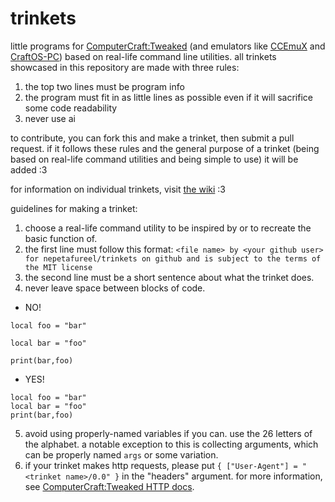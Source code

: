 # trinkets
little programs for [ComputerCraft:Tweaked](https://computercraft.cc/) (and emulators like [CCEmuX](https://emux.cc/) and [CraftOS-PC](https://www.craftos-pc.cc/)) based on real-life command line utilities. all trinkets showcased in this repository are made with three rules:

1. the top two lines must be program info
2. the program must fit in as little lines as possible even if it will sacrifice some code readability
3. never use ai

to contribute, you can fork this and make a trinket, then submit a pull request. if it follows these rules and the general purpose of a trinket (being based on real-life command utilities and being simple to use) it will be added :3

for information on individual trinkets, visit [the wiki](https://github.com/nepetafureel/trinkets/wiki/) :3

guidelines for making a trinket:

1. choose a real-life command utility to be inspired by or to recreate the basic function of.
2. the first line must follow this format: `<file name> by <your github user> for nepetafureel/trinkets on github and is subject to the terms of the MIT license`
3. the second line must be a short sentence about what the trinket does.
4. never leave space between blocks of code.
- NO!
```
local foo = "bar"

local bar = "foo"

print(bar,foo)
```
- YES!
```
local foo = "bar"
local bar = "foo"
print(bar,foo)
```
5. avoid using properly-named variables if you can. use the 26 letters of the alphabet. a notable exception to this is collecting arguments, which can be properly named `args` or some variation.
6. if your trinket makes http requests, please put `{ ["User-Agent"] = "<trinket name>/0.0" }` in the "headers" argument. for more information, see [ComputerCraft:Tweaked HTTP docs](https://tweaked.cc/module/http.html).
